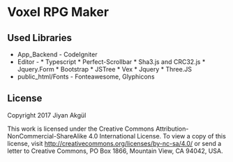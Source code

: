 # Voxel RPG Maker 


## Used Libraries
* App_Backend		- CodeIgniter
* Editor			- 
						* Typescript
						* Perfect-Scrollbar
						* Sha3.js and CRC32.js
						* Jquery.Form
						* Bootstrap
						* JSTree
						* Vex 
						* Jquery
						* Three.JS
* public_html/Fonts	- Fonteawesome, Glyphicons

## License

Copyright 2017 Jiyan Akgül

This work is licensed under the Creative Commons Attribution-NonCommercial-ShareAlike 4.0 International License.
To view a copy of this license, visit http://creativecommons.org/licenses/by-nc-sa/4.0/ or send a letter to Creative Commons, PO Box 1866, Mountain View, CA 94042, USA.

